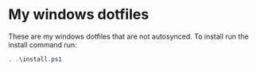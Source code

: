 # My windows dotfiles

These are my windows dotfiles that are not autosynced. To install run the install command run:

```POWERSHELL
. .\install.ps1
```
